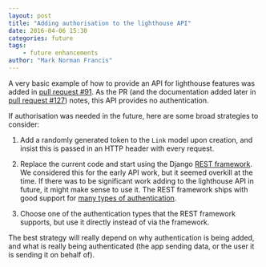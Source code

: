 ```yaml
---
layout: post
title: "Adding authorisation to the lighthouse API"
date: 2016-04-06 15:30
categories: future
tags:
    - future enhancements
author: "Mark Norman Francis"
---
```


A very basic example of how to provide an API for lighthouse features was
added in [pull request #91][pr91]. As the PR (and the documentation added
later in [pull request #127][pr127]) notes, this API provides no 
authentication.

If authorisation was needed in the future, here are some broad strategies to
consider:

 1. Add a randomly generated token to the `Link` model upon creation, and 
    insist this is passed in an HTTP header with every request.

 1. Replace the current code and start using the Django [REST
    framework][rest]. We considered this for the early API work, but it seemed
    overkill at the time. If there was to be significant work adding to the
    lighthouse API in future, it might make sense to use it. The REST
    framework ships with good support for [many types of
    authentication][restauth].

 1. Choose one of the authentication types that the REST framework supports,
    but use it directly instead of via the framework.

The best strategy will really depend on why authentication is being added,
and what is really being authenticated (the app sending data, or the user
it is sending it on behalf of).


[pr91]:https://github.com/dstl/lighthouse/pull/91
[pr127]:https://github.com/dstl/lighthouse/pull/127
[rest]:http://www.django-rest-framework.org
[restauth]: http://www.django-rest-framework.org/api-guide/authentication/#http-signature-authentication